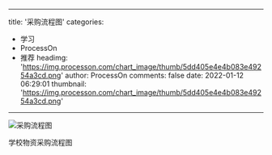 
---
title: '采购流程图'
categories: 
 - 学习
 - ProcessOn
 - 推荐
headimg: 'https://img.processon.com/chart_image/thumb/5dd405e4e4b083e49254a3cd.png'
author: ProcessOn
comments: false
date: 2022-01-12 06:29:01
thumbnail: 'https://img.processon.com/chart_image/thumb/5dd405e4e4b083e49254a3cd.png'
---

<div>   
<img class="thumb" alt="采购流程图" src="https://img.processon.com/chart_image/thumb/5dd405e4e4b083e49254a3cd.png" referrerpolicy="no-referrer">
<p>学校物资采购流程图</p>  
</div>
            